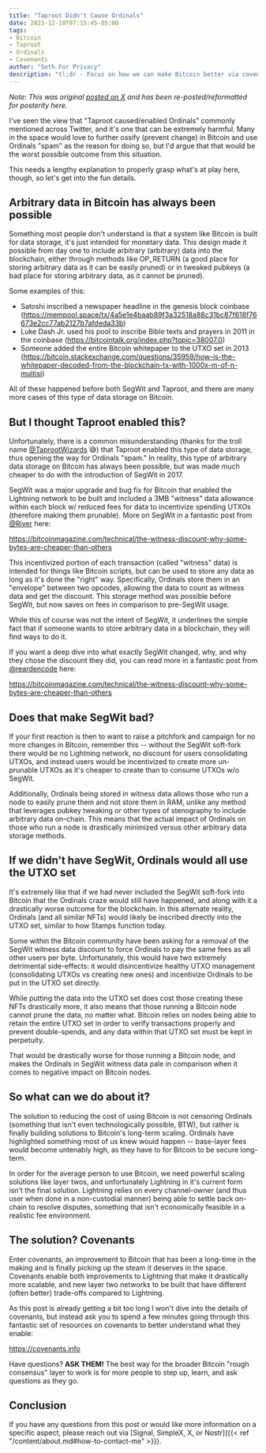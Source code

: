 ```yaml
---
title: "Taproot Didn't Cause Ordinals"
date: 2023-12-18T07:15:45-05:00
tags: 
- Bitcoin
- Taproot
- Ordinals
- Covenants
author: "Seth For Privacy"
description: "tl;dr - Focus on how we can make Bitcoin better via covenants."
---
```


*Note: This was original [posted on X](https://twitter.com/sethforprivacy/status/1736715932704063997) and has been re-posted/reformatted for posterity here.*

I've seen the view that "Taproot caused/enabled Ordinals" commonly mentioned across Twitter, and it's one that can be extremely harmful. Many in the space would love to further ossify (prevent change) in Bitcoin and use Ordinals "spam" as the reason for doing so, but I'd argue that that would be the worst possible outcome from this situation.

This needs a lengthy explanation to properly grasp what's at play here, though, so let's get into the fun details.

## Arbitrary data in Bitcoin has always been possible

Something most people don't understand is that a system like Bitcoin is built for data storage, it's just intended for monetary data. This design made it possible from day one to include arbitrary (arbitrary) data into the blockchain, either through methods like OP_RETURN (a good place for storing arbitrary data as it can be easily pruned) or in tweaked pubkeys (a bad place for storing arbitrary data, as it cannot be pruned).

Some examples of this:

- Satoshi inscribed a newspaper headline in the genesis block coinbase (https://mempool.space/tx/4a5e1e4baab89f3a32518a88c31bc87f618f76673e2cc77ab2127b7afdeda33b)
- Luke Dash Jr. used his pool to inscribe Bible texts and prayers in 2011 in the coinbase (https://bitcointalk.org/index.php?topic=38007.0)
- Someone added the entire Bitcoin whitepaper to the UTXO set in 2013 (https://bitcoin.stackexchange.com/questions/35959/how-is-the-whitepaper-decoded-from-the-blockchain-tx-with-1000x-m-of-n-multisi)

All of these happened before both SegWit and Taproot, and there are many more cases of this type of data storage on Bitcoin.

## But I thought Taproot enabled this?

Unfortunately, there is a common misunderstanding (thanks for the troll name [@TaprootWizards](https://twitter.com/TaprootWizards) 😅) that Taproot enabled this type of data storage, thus opening the way for Ordinals "spam." In reality, this type of arbitrary data storage on Bitcoin has always been possible, but was made much cheaper to do with the introduction of SegWit in 2017.

SegWit was a major upgrade and bug fix for Bitcoin that enabled the Lightning network to be built and included a 3MB "witness" data allowance within each block w/ reduced fees for data to incentivize spending UTXOs (therefore making them prunable). More on SegWit in a fantastic post from [@River](https://twitter.com/River) here:

<https://bitcoinmagazine.com/technical/the-witness-discount-why-some-bytes-are-cheaper-than-others>

This incentivized portion of each transaction (called "witness" data) is intended for things like Bitcoin scripts, but can be used to store any data as long as it's done the "right" way. Specifically, Ordinals store them in an "envelope" between two opcodes, allowing the data to count as witness data and get the discount. This storage method was possible before SegWit, but now saves on fees in comparison to pre-SegWit usage.

While this of course was not the intent of SegWit, it underlines the simple fact that if someone wants to store arbitrary data in a blockchain, they will find ways to do it.

If you want a deep dive into what exactly SegWit changed, why, and why they chose the discount they did, you can read more in a fantastic post from [@reardencode](https://twitter.com/reardencode) here:

<https://bitcoinmagazine.com/technical/the-witness-discount-why-some-bytes-are-cheaper-than-others>

## Does that make SegWit bad?

If your first reaction is then to want to raise a pitchfork and campaign for no more changes in Bitcoin, remember this -- without the SegWit soft-fork there would be no Lightning network, no discount for users consolidating UTXOs, and instead users would be incentivized to create more un-prunable UTXOs as it's cheaper to create than to consume UTXOs w/o SegWit.

Additionally, Ordinals being stored in witness data allows those who run a node to easily prune them and not store them in RAM, unlike any method that leverages pubkey tweaking or other types of stenography to include arbitrary data on-chain. This means that the actual impact of Ordinals on those who run a node is drastically minimized versus other arbitrary data storage methods.

## If we didn't have SegWit, Ordinals would all use the UTXO set

It's extremely like that if we had never included the SegWit soft-fork into Bitcoin that the Ordinals craze would still have happened, and along with it a drastically worse outcome for the blockchain. In this alternate reality, Ordinals (and all similar NFTs) would likely be inscribed directly into the UTXO set, similar to how Stamps function today.

Some within the Bitcoin community have been asking for a removal of the SegWit witness data discount to force Ordinals to pay the same fees as all other users per byte. Unfortunately, this would have two extremely detrimental side-effects: it would disincentivize healthy UTXO management (consolidating UTXOs vs creating new ones) and incentivize Ordinals to be put in the UTXO set directly.

While putting the data into the UTXO set does cost those creating these NFTs drastically more, it also means that those running a Bitcoin node cannot prune the data, no matter what. Bitcoin relies on nodes being able to retain the entire UTXO set in order to verify transactions properly and prevent double-spends, and any data within that UTXO set must be kept in perpetuity.

That would be drastically worse for those running a Bitcoin node, and makes the Ordinals in SegWit witness data pale in comparison when it comes to negative impact on Bitcoin nodes.

## So what can we do about it?

The solution to reducing the cost of using Bitcoin is not censoring Ordinals (something that isn't even technologically possible, BTW), but rather is finally building solutions to Bitcoin's long-term scaling. Ordinals have highlighted something most of us knew would happen -- base-layer fees would become untenably high, as they have to for Bitcoin to be secure long-term.

In order for the average person to use Bitcoin, we need powerful scaling solutions like layer twos, and unfortunately Lightning in it's current form isn't the final solution. Lightning relies on every channel-owner (and thus user when done in a non-custodial manner) being able to settle back on-chain to resolve disputes, something that isn't economically feasible in a realistic fee environment.

## The solution? Covenants

Enter covenants, an improvement to Bitcoin that has been a long-time in the making and is finally picking up the steam it deserves in the space. Covenants enable both improvements to Lightning that make it drastically more scalable, and new layer two networks to be built that have different (often better) trade-offs compared to Lightning.

As this post is already getting a bit too long I won't dive into the details of covenants, but instead ask you to spend a few minutes going through this fantastic set of resources on covenants to better understand what they enable:

<https://covenants.info>

Have questions? **ASK THEM!** The best way for the broader Bitcoin "rough consensus" layer to work is for more people to step up, learn, and ask questions as they go.

## Conclusion

If you have any questions from this post or would like more information on a specific aspect, please reach out via [Signal, SimpleX, X, or Nostr]({{< ref "/content/about.md#how-to-contact-me" >}}).
